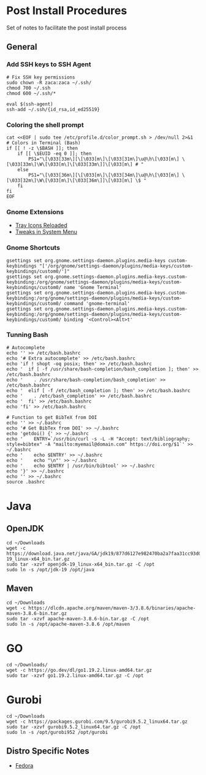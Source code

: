 # Post Install Procedures
Set of notes to facilitate the post install process

## General

### Add SSH keys to SSH Agent
```
# Fix SSH key permissions
sudo chown -R zaca:zaca ~/.ssh/
chmod 700 ~/.ssh
chmod 600 ~/.ssh/*

eval $(ssh-agent)
ssh-add ~/.ssh/{id_rsa,id_ed25519}
```

### Coloring the shell prompt
```
cat <<EOF | sudo tee /etc/profile.d/color_prompt.sh > /dev/null 2>&1
# Colors in Terminal (Bash)
if [[ ! -z \$BASH ]]; then
    if [[ \$EUID -eq 0 ]]; then
        PS1="\[\033[33m\][\[\033[m\]\[\033[31m\]\u@\h\[\033[m\] \[\033[33m\]\W\[\033[m\]\[\033[33m\]]\[\033[m\] # "
    else
        PS1="\[\033[36m\][\[\033[m\]\[\033[34m\]\u@\h\[\033[m\] \[\033[32m\]\W\[\033[m\]\[\033[36m\]]\[\033[m\] \$ "
    fi
fi
EOF
```

### Gnome Extensions
 - [Tray Icons Reloaded](https://extensions.gnome.org/extension/2890/tray-icons-reloaded/)
 - [Tweaks in System Menu](https://extensions.gnome.org/extension/1653/tweaks-in-system-menu/)
 
### Gnome Shortcuts
```
gsettings set org.gnome.settings-daemon.plugins.media-keys custom-keybindings "['/org/gnome/settings-daemon/plugins/media-keys/custom-keybindings/custom0/']"
gsettings set org.gnome.settings-daemon.plugins.media-keys.custom-keybinding:/org/gnome/settings-daemon/plugins/media-keys/custom-keybindings/custom0/ name 'Gnome Terminal'
gsettings set org.gnome.settings-daemon.plugins.media-keys.custom-keybinding:/org/gnome/settings-daemon/plugins/media-keys/custom-keybindings/custom0/ command 'gnome-terminal'
gsettings set org.gnome.settings-daemon.plugins.media-keys.custom-keybinding:/org/gnome/settings-daemon/plugins/media-keys/custom-keybindings/custom0/ binding '<Control><Alt>t'
```

### Tunning Bash
```
# Autocomplete
echo '' >> /etc/bash.bashrc
echo '# Extra autocomplete' >> /etc/bash.bashrc
echo 'if ! shopt -oq posix; then' >> /etc/bash.bashrc
echo '  if [ -f /usr/share/bash-completion/bash_completion ]; then' >> /etc/bash.bashrc
echo '    . /usr/share/bash-completion/bash_completion' >> /etc/bash.bashrc
echo '  elif [ -f /etc/bash_completion ]; then' >> /etc/bash.bashrc
echo '    . /etc/bash_completion' >> /etc/bash.bashrc
echo '  fi' >> /etc/bash.bashrc
echo 'fi' >> /etc/bash.bashrc

# Function to get BibTeX from DOI
echo '' >> ~/.bashrc
echo '# Get BibTex from DOI' >> ~/.bashrc
echo 'getdoi() {' >> ~/.bashrc
echo '    ENTRY=`/usr/bin/curl -s -L -H "Accept: text/bibliography; style=bibtex" -A "mailto:myemail@domain.com" https://doi.org/$1`' >> ~/.bashrc
echo '    echo $ENTRY' >> ~/.bashrc
echo '    echo "\n"' >> ~/.bashrc
echo '    echo $ENTRY | /usr/bin/bibtool' >> ~/.bashrc
echo '}' >> ~/.bashrc
echo '' >> ~/.bashrc
source .bashrc 
```

# Java

## OpenJDK
```
cd ~/Downloads
wget -c https://download.java.net/java/GA/jdk19/877d6127e982470ba2a7faa31cc93d04/36/GPL/openjdk-19_linux-x64_bin.tar.gz
sudo tar -xzvf openjdk-19_linux-x64_bin.tar.gz -C /opt
sudo ln -s /opt/jdk-19 /opt/java
```

## Maven
```
cd ~/Downloads
wget -c https://dlcdn.apache.org/maven/maven-3/3.8.6/binaries/apache-maven-3.8.6-bin.tar.gz
sudo tar -xzvf apache-maven-3.8.6-bin.tar.gz -C /opt
sudo ln -s /opt/apache-maven-3.8.6 /opt/maven
```

# GO
```
cd ~/Downloads/
wget -c https://go.dev/dl/go1.19.2.linux-amd64.tar.gz
sudo tar -xzvf go1.19.2.linux-amd64.tar.gz -C /opt
```

# Gurobi
```
cd ~/Downloads
wget -c https://packages.gurobi.com/9.5/gurobi9.5.2_linux64.tar.gz
sudo tar -xzvf gurobi9.5.2_linux64.tar.gz -C /opt
sudo ln -s /opt/gurobi952 /opt/gurobi
```

## Distro Specific Notes

 - [Fedora](Fedora.md)
